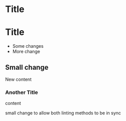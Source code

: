 # Title

# Title

<!-- The duplicated level 1 titles should trigger at least 2 violations when linted  -->

- Some changes
- More change

## Small change

New content

### Another Title

content

small change to allow both linting methods to be in sync
